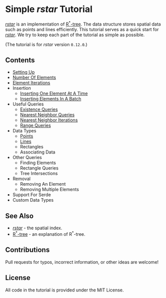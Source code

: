 # Simple *rstar* Tutorial

[*rstar*](https://github.com/georust/rstar) is an implementation of [R<sup>*</sup>-tree](https://en.wikipedia.org/wiki/R*-tree).
The data structure stores spatial data such as points and lines efficiently.
This tutorial serves as a quick start for [*rstar*](https://github.com/georust/rstar).
We try to keep each part of the tutorial as simple as possible.

(The tutorial is for *rstar* version `0.12.0`.)

## Contents

* [Setting Up](./tutorial/setting_up.md)
* [Number Of Elements](./tutorial/number_of_elements.md)
* [Element Iterations](./tutorial/element_iterations.md)
* Insertion
  * [Inserting One Element At A Time](./tutorial/inserting_one_element_at_a_time.md)
  * [Inserting Elements In A Batch](./tutorial/inserting_elements_in_a_batch.md)
* Useful Queries
  * [Existence Queries](./tutorial/existence_queries.md)
  * [Nearest Neighbor Queries](./tutorial/nearest_neighbor_queries.md)
  * [Nearest Neighbor Iterations](./tutorial/nearest_neighbor_iterations.md)
  * [Range Queries](./tutorial/range_queries.md)
* Data Types
  * [Points](./tutorial/points.md)
  * [Lines](./tutorial/lines.md)
  * Rectangles
  * Associating Data
* Other Queries
  * Finding Elements
  * Rectangle Queries
  * Tree Intersections
* Removal
  * Removing An Element
  * Removing Multiple Elements
* Support For Serde
* Custom Data Types

## See Also

* [*rstar*](https://github.com/georust/rstar) - the spatial index.
* [R<sup>*</sup>-tree](https://en.wikipedia.org/wiki/R*-tree) - an explanation of R<sup>*</sup>-tree.

## Contributions

Pull requests for typos, incorrect information, or other ideas are welcome!

## License

All code in the tutorial is provided under the MIT License.
